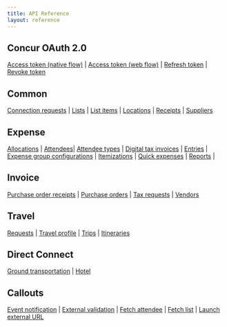 ```yaml
---
title: API Reference
layout: reference
---
```


## Concur OAuth 2.0
[Access token (native flow)][1] | 
[Access token (web flow)][2] | 
[Refresh token][3] | 
[Revoke token][4]

## Common
[Connection requests][5] | 
[Lists][7] | 
[List items][7] | 
[Locations][8] | 
[Receipts][9] | 
[Suppliers][10]

## Expense
[Allocations][11] | 
[Attendees][6]|
[Attendee types][12] | 
[Digital tax invoices][13] | 
[Entries][14] | 
[Expense group configurations][16]  | 
[Itemizations][17] | 
[Quick expenses][18] | 
[Reports][19] | 

## Invoice
[Purchase order receipts][20]  | 
[Purchase orders][21] | 
[Tax requests][22] | 
[Vendors][23]

## Travel
[Requests][24] | 
[Travel profile][25] | 
[Trips][26] | 
[Itineraries][27]

## Direct Connect
[Ground transportation][28] | 
[Hotel][29]

## Callouts
[Event notification][30] | 
[External validation][31] | 
[Fetch attendee][32] | 
[Fetch list][33] | 
[Launch external URL][34]


[1]: http://concur.github.io/developer.concur.com/api-reference/oauth-20/native-flow
[2]: http://concur.github.io/developer.concur.com/api-reference/oauth-20/web-flow
[3]: http://concur.github.io/developer.concur.com/api-reference/oauth-20/refreshing-access-tokens
[4]: http://concur.github.io/developer.concur.com/api-reference/oauth-20/revoking-access-tokens
[5]: http://concur.github.io/developer.concur.com/api-reference/common/connection-requests/connection-requests-resource
[6]: http://concur.github.io/developer.concur.com/api-reference/expense/attendee/attendee-resource
[7]: http://concur.github.io/developer.concur.com/api-reference/common/list-item/index
[8]: http://concur.github.io/developer.concur.com/api-reference/common/locations/locations-resource
[9]: http://concur.github.io/developer.concur.com/api-reference/common/receipts/index
[10]: http://concur.github.io/developer.concur.com/api-reference/common/suppliers/suppliers-resource
[11]: http://concur.github.io/developer.concur.com/api-reference/expense/allocation/allocations-resource
[12]: http://concur.github.io/developer.concur.com/api-reference/expense/attendee/attendee-list-resource
[13]: http://concur.github.io/developer.concur.com/api-reference/expense/digital-tax-invoices/digital-tax-invoices-resource
[14]: http://concur.github.io/developer.concur.com/api-reference/expense/expense-report/expense-entry-resource
[16]: http://concur.github.io/developer.concur.com/api-reference/expense/expense-report/expense-group-configuration-resource
[17]: http://concur.github.io/developer.concur.com/api-reference/expense/expense-report/expense-entry-itemization-resource
[18]: http://concur.github.io/developer.concur.com/api-reference/expense/quick-expense/quick-expense-resource
[19]: http://concur.github.io/developer.concur.com/api-reference/expense/expense-report/expense-report-resource
[20]: http://concur.github.io/developer.concur.com/api-reference/invoice/purchase-order/purchase-order-receipt-resource
[21]: http://concur.github.io/developer.concur.com/api-reference/invoice/purchase-order/purchase-order-resource
[22]: http://concur.github.io/developer.concur.com/api-reference/invoice/sales-tax-validation/index
[23]: http://concur.github.io/developer.concur.com/api-reference/invoice/vendors/vendors-resource
[24]: http://concur.github.io/developer.concur.com/api-reference/travel/travel-request/index
[25]: http://concur.github.io/developer.concur.com/api-reference/travel/travel-profile/index
[26]: http://concur.github.io/developer.concur.com/api-reference/travel/itinerary/trip/trip-resource
[27]: http://concur.github.io/developer.concur.com/api-reference/travel/itinerary/index
[28]: http://concur.github.io/developer.concur.com/api-reference/direct-connects/ground-transportation
[29]: http://concur.github.io/developer.concur.com/api-reference/direct-connects/hotel
[30]: http://concur.github.io/developer.concur.com/api-reference/callouts/event-notification
[31]: http://concur.github.io/developer.concur.com/api-reference/callouts/external-validation
[32]: http://concur.github.io/developer.concur.com/api-reference/callouts/fetch-attendee
[33]: http://concur.github.io/developer.concur.com/api-reference/callouts/fetch-list
[34]: http://concur.github.io/developer.concur.com/api-reference/callouts/launch-external-url






